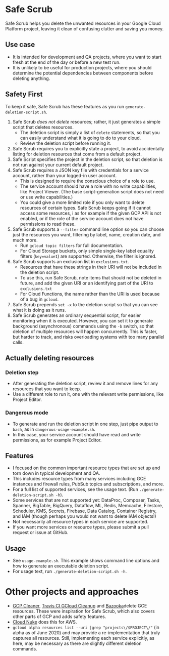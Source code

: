 # Safe Scrub

Safe Scrub helps you delete the unwanted resources in your Google Cloud Platform project, 
leaving it clean of confusing clutter and saving you money.

## Use case
- It is intended for development and QA projects, where you want to start fresh at the end of the day or before a new test run.
- It is unlikely to be useful for production projects, where you should determine the potential dependencies between components before deleting
anything.

## Safety First 
To keep it safe, Safe Scrub has these features as you run `generate-deletion-script.sh`.
1. Safe Scrub _does not delete_ resources; rather, it just generates a simple script that deletes resources.
   - The deletion script is simply a list of `delete` statements, so that you can easily understand what it is going to do to your cloud.
   - Review the deletion script before running it.
1. Safe Scrub requires you to explicitly state a project, to avoid accidentally listing for deletion resources that come from
 a default project.
1. Safe Script specifies the project in the deletion script, so that deletion is not run against  your current default project.
1. Safe Scrub requires a JSON key file with credentials for a service account, rather than your logged-in user account. 
    - This is designed to require the conscious choice of a role to use.
    - The service account should have a role with no write capabilities, like Project Viewer. (The base script-generation script does not need or use write capabilities.)
    - You could give a more limited role if you only want to delete resources of certain types. Safe Scrub keeps going if it cannot access some resources, i
    as for example if the given GCP API is not enabled, or if the role of the service account does not have permissions to read these.
1. Safe Scrub supports a `--filter` command line option so you can choose just the resources you want,
 filtering by label, name, creation date, and much more. 
   - Run `gcloud topic filters` for full documentation.
   - For Cloud Storage buckets, only simple single-key label equality filters  (`key=value1`) are supported. Otherwise, the filter is ignored.
1. Safe Scrub supports an exclusion list in `exclusions.txt`. 
   - Resources that have these strings in their URI will not be included in the deletion script.
   - To use this, run Safe Scrub, note items that should not be deleted in future, and add the given URI or an identifying part of the URI to `exclusions.txt`
   - For Cloud Functions, the name rather than the URI is used because of a bug in `gcloud`.
1. Safe Scrub prepends `set -x` to the deletion script so that you can see what it is doing as it runs.
1. Safe Scrub generates an ordinary sequential script, for easier monitoring when it is executed. However, you can set it to generate
background (asynchronous) commands using the `-b` switch, so that deletion  of multiple resources will happen 
concurrently. This is faster, but harder to track, and risks overloading systems with too many parallel calls.
 
## Actually deleting resources
### Deletion step
  - After generating the deletion script, review it and remove lines for any resources that you want to keep.
  - Use a different role to run it, one with the relevant write permissions, like Project Editor.
### Dangerous mode
  - To generate and run the deletion script in one step, just pipe output to `bash`, as in `dangerous-usage-example.sh`. 
  - In this case, your service account should have read and write permissions, as for example Project Editor.

## Features
- I focused on the common important resource types that are set up and torn down
 in typical development and QA.
- This includes resource types from many services including GCE instances and firewall rules,
PubSub topics and subscriptions, and more. 
- For a full list of supported services, see the usage text. (Run  `./generate-deletion-script.sh -h`).  
- Some services that are not supported yet: DataProc, Composer, Tasks, Spanner, BigTable, BigQuery, Dataflow, ML,
Redis, Memcache, Filestore, Scheduler, KMS, Secrets, Firebase, Data Catalog, Container Registry, 
and IAM (though perhaps you would not want to delete IAM objects!)
- Not necessarily all resource types in each service are supported.
- If you want more services or resource types, please submit a pull request or issue at GitHub.

## Usage
- See `usage-example.sh`. This example shows command line options and how to generate an executable deletion script.
- For usage text, run `./generate-deletion-script.sh -h`.

# Other projects and approaches
- [GCP Cleaner](https://github.com/paulczar/gcp-cleaner/blob/master/delete-all.sh), [Travis CI GCloud Cleanup](https://github.com/travis-ci/gcloud-cleanup)  and [Bazooka](https://github.com/enxebre/bazooka)delete GCE resources. These were inspiration for Safe Scrub, which also covers other parts of GCP and adds safety features.
- [Cloud Nuke](https://blog.gruntwork.io/cloud-nuke-how-we-reduced-our-aws-bill-by-85-f3aced4e5876) does this for AWS.
-  `gcloud alpha resources list --uri |grep "projects\/$PROJECT\/"` (in alpha as of June 2020) and may provide
  a re-implementation that truly captures all resources. Still, implementing each service explicitly, 
  as here, may be necessary as there are slightly different deletion commands.
